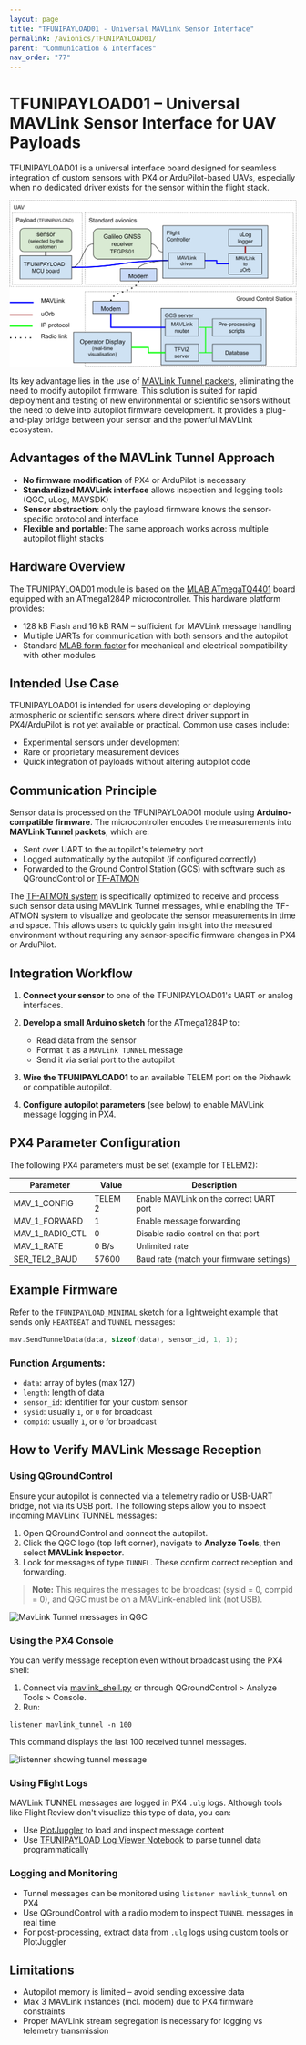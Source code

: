 ```yaml
---
layout: page
title: "TFUNIPAYLOAD01 - Universal MAVLink Sensor Interface"
permalink: /avionics/TFUNIPAYLOAD01/
parent: "Communication & Interfaces"
nav_order: "77"
---
```


# TFUNIPAYLOAD01 – Universal MAVLink Sensor Interface for UAV Payloads

TFUNIPAYLOAD01 is a universal interface board designed for seamless integration of custom sensors with PX4 or ArduPilot-based UAVs, especially when no dedicated driver exists for the sensor within the flight stack.

![TF-ATMON with TFUNIPAYLOAD01 block diagram](https://raw.githubusercontent.com/ThunderFly-aerospace/TFUNIPAYLOAD01/refs/heads/TFUNIPAYLOAD01A/doc/img/block_schematics.svg)

Its key advantage lies in the use of [MAVLink Tunnel packets](https://mavlink.io/en/services/tunnel.html), eliminating the need to modify autopilot firmware. This solution is suited for rapid deployment and testing of new environmental or scientific sensors without the need to delve into autopilot firmware development. It provides a plug-and-play bridge between your sensor and the powerful MAVLink ecosystem.

## Advantages of the MAVLink Tunnel Approach

* **No firmware modification** of PX4 or ArduPilot is necessary
* **Standardized MAVLink interface** allows inspection and logging tools (QGC, uLog, MAVSDK)
* **Sensor abstraction**: only the payload firmware knows the sensor-specific protocol and interface
* **Flexible and portable**: The same approach works across multiple autopilot flight stacks

## Hardware Overview

The TFUNIPAYLOAD01 module is based on the [MLAB ATmegaTQ4401](https://www.mlab.cz/module/ATmegaTQ4401/) board equipped with an ATmega1284P microcontroller. This hardware platform provides:

* 128 kB Flash and 16 kB RAM – sufficient for MAVLink message handling
* Multiple UARTs for communication with both sensors and the autopilot
* Standard [MLAB form factor](https://www.mlab.cz/) for mechanical and electrical compatibility with other modules

## Intended Use Case

TFUNIPAYLOAD01 is intended for users developing or deploying atmospheric or scientific sensors where direct driver support in PX4/ArduPilot is not yet available or practical. Common use cases include:

* Experimental sensors under development
* Rare or proprietary measurement devices
* Quick integration of payloads without altering autopilot code

## Communication Principle

Sensor data is processed on the TFUNIPAYLOAD01 module using **Arduino-compatible firmware**. The microcontroller encodes the measurements into **MAVLink Tunnel packets**, which are:

* Sent over UART to the autopilot's telemetry port
* Logged automatically by the autopilot (if configured correctly)
* Forwarded to the Ground Control Station (GCS) with software such as QGroundControl or [TF-ATMON](/instruments/TF-ATMON)

The [TF-ATMON system](/instruments/TF-ATMON) is specifically optimized to receive and process such sensor data using MAVLink Tunnel messages, while enabling the TF-ATMON system to visualize and geolocate the sensor measurements in time and space. This allows users to quickly gain insight into the measured environment without requiring any sensor-specific firmware changes in PX4 or ArduPilot.

## Integration Workflow

1. **Connect your sensor** to one of the TFUNIPAYLOAD01's UART or analog interfaces.
2. **Develop a small Arduino sketch** for the ATmega1284P to:

   * Read data from the sensor
   * Format it as a `MAVLink TUNNEL` message
   * Send it via serial port to the autopilot
3. **Wire the TFUNIPAYLOAD01** to an available TELEM port on the Pixhawk or compatible autopilot.
4. **Configure autopilot parameters** (see below) to enable MAVLink message logging in PX4.

## PX4 Parameter Configuration

The following PX4 parameters must be set (example for TELEM2):

| Parameter          | Value   | Description                              |
| ------------------ | ------- | ---------------------------------------- |
| MAV\_1\_CONFIG     | TELEM 2 | Enable MAVLink on the correct UART port  |
| MAV\_1\_FORWARD    | 1       | Enable message forwarding                |
| MAV\_1\_RADIO\_CTL | 0       | Disable radio control on that port       |
| MAV\_1\_RATE       | 0 B/s   | Unlimited rate                           |
| SER\_TEL2\_BAUD    | 57600   | Baud rate (match your firmware settings) |

## Example Firmware

Refer to the `TFUNIPAYLOAD_MINIMAL` sketch for a lightweight example that sends only `HEARTBEAT` and `TUNNEL` messages:

```cpp
mav.SendTunnelData(data, sizeof(data), sensor_id, 1, 1);
```

### Function Arguments:

* `data`: array of bytes (max 127)
* `length`: length of data
* `sensor_id`: identifier for your custom sensor
* `sysid`: usually `1`, or `0` for broadcast
* `compid`: usually `1`, or `0` for broadcast


## How to Verify MAVLink Message Reception

### Using QGroundControl

Ensure your autopilot is connected via a telemetry radio or USB-UART bridge, not via its USB port. The following steps allow you to inspect incoming MAVLink TUNNEL messages:

1. Open QGroundControl and connect the autopilot.
2. Click the QGC logo (top left corner), navigate to **Analyze Tools**, then select **MAVLink Inspector**.
3. Look for messages of type `TUNNEL`. These confirm correct reception and forwarding.

> **Note:** This requires the messages to be broadcast (sysid = 0, compid = 0), and QGC must be on a MAVLink-enabled link (not USB).


![MavLink Tunnel messages in QGC](https://user-images.githubusercontent.com/5196729/99434203-cec17d00-290e-11eb-93a7-e089ba893775.png)


### Using the PX4 Console

You can verify message reception even without broadcast using the PX4 shell:

1. Connect via [mavlink\_shell.py](https://github.com/ThunderFly-aerospace/PX4Firmware/blob/master/Tools/mavlink_shell.py) or through QGroundControl > Analyze Tools > Console.
2. Run:

```
listener mavlink_tunnel -n 100
```

This command displays the last 100 received tunnel messages.

![listenner showing tunnel message](https://user-images.githubusercontent.com/5196729/99431661-6ae98500-290b-11eb-80a6-a08f8229d600.png)

### Using Flight Logs

MAVLink TUNNEL messages are logged in PX4 `.ulg` logs. Although tools like Flight Review don't visualize this type of data, you can:

* Use [PlotJuggler](https://plotjuggler.io/) to load and inspect message content
* Use [TFUNIPAYLOAD Log Viewer Notebook](https://github.com/ThunderFly-aerospace/TFUNIPAYLOAD/blob/master/SW/LogViewer/ReadTunnelData.ipynb) to parse tunnel data programmatically


### Logging and Monitoring

* Tunnel messages can be monitored using `listener mavlink_tunnel` on PX4
* Use QGroundControl with a radio modem to inspect `TUNNEL` messages in real time
* For post-processing, extract data from `.ulg` logs using custom tools or PlotJuggler

## Limitations

* Autopilot memory is limited – avoid sending excessive data
* Max 3 MAVLink instances (incl. modem) due to PX4 firmware constraints
* Proper MAVLink stream segregation is necessary for logging vs telemetry transmission



